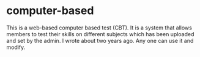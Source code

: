 # computer-based
This is a web-based computer based test (CBT). It is a system that allows members to test their skills on different subjects which has been uploaded and set by the admin. I wrote about two years ago. Any one can use it and modify.
